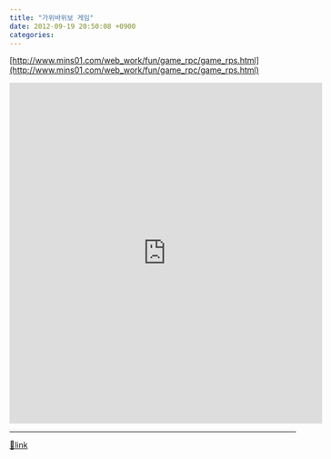 ```yaml
---
title: "가위바위보 게임"
date: 2012-09-19 20:50:08 +0900
categories: 
---
```

  

[http://www.mins01.com/web_work/fun/game_rpc/game_rps.html](http://www.mins01.com/web_work/fun/game_rpc/game_rps.html)  
<iframe frameborder="0" height="600" src="http://www.mins01.com/web_work/fun/game_rpc/game_rps.html" style="border-width: 0px; " width="550"></iframe>  


  ***
[🔗link](http://www.mins01.com/mh/tech/read/798)